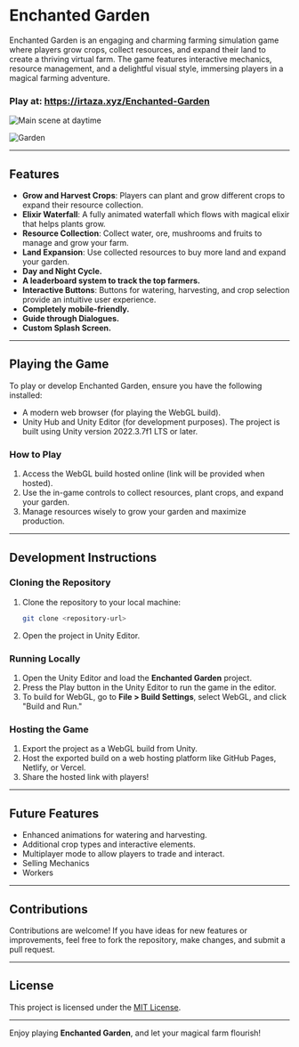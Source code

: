# Enchanted Garden

Enchanted Garden is an engaging and charming farming simulation game where players grow crops, collect resources, and expand their land to create a thriving virtual farm. The game features interactive mechanics, resource management, and a delightful visual style, immersing players in a magical farming adventure.

### Play at: https://irtaza.xyz/Enchanted-Garden

![Main scene at daytime](https://cloud-37196u5lz-hack-club-bot.vercel.app/1mainday.png)

<!-- # ![Main scene at night](https://cloud-37196u5lz-hack-club-bot.vercel.app/0mainnight.png) -->

![Garden](https://cloud-9gsf8b0m4-hack-club-bot.vercel.app/0garden.png)

---

## Features

- **Grow and Harvest Crops**: Players can plant and grow different crops to expand their resource collection.
- **Elixir Waterfall**: A fully animated waterfall which flows with magical elixir that helps plants grow.
- **Resource Collection**: Collect water, ore, mushrooms and fruits to manage and grow your farm.
- **Land Expansion**: Use collected resources to buy more land and expand your garden.
- **Day and Night Cycle.**
- **A leaderboard system to track the top farmers.**
- **Interactive Buttons**: Buttons for watering, harvesting, and crop selection provide an intuitive user experience.
- **Completely mobile-friendly.**
- **Guide through Dialogues.**
- **Custom Splash Screen.**

---

## Playing the Game

To play or develop Enchanted Garden, ensure you have the following installed:

- A modern web browser (for playing the WebGL build).
- Unity Hub and Unity Editor (for development purposes). The project is built using Unity version 2022.3.7f1 LTS or later.

### How to Play

1. Access the WebGL build hosted online (link will be provided when hosted).
2. Use the in-game controls to collect resources, plant crops, and expand your garden.
3. Manage resources wisely to grow your garden and maximize production.

---

## Development Instructions

### Cloning the Repository

1. Clone the repository to your local machine:
   ```bash
   git clone <repository-url>
   ```
2. Open the project in Unity Editor.

### Running Locally

1. Open the Unity Editor and load the **Enchanted Garden** project.
2. Press the Play button in the Unity Editor to run the game in the editor.
3. To build for WebGL, go to **File > Build Settings**, select WebGL, and click "Build and Run."

### Hosting the Game

1. Export the project as a WebGL build from Unity.
2. Host the exported build on a web hosting platform like GitHub Pages, Netlify, or Vercel.
3. Share the hosted link with players!

---

## Future Features

- Enhanced animations for watering and harvesting.
- Additional crop types and interactive elements.
- Multiplayer mode to allow players to trade and interact.
- Selling Mechanics
- Workers

---

## Contributions

Contributions are welcome! If you have ideas for new features or improvements, feel free to fork the repository, make changes, and submit a pull request.

---

## License

This project is licensed under the [MIT License](LICENSE).

---

Enjoy playing **Enchanted Garden**, and let your magical farm flourish!
